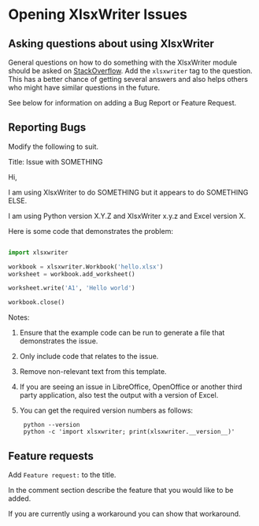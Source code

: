 # Opening XlsxWriter Issues

## Asking questions about using XlsxWriter

General questions on how to do something with the XlsxWriter module should be
asked on [StackOverflow](http://stackoverflow.com/questions/tagged/xlsxwriter).
Add the ``xlsxwriter`` tag to the question. This has a better chance of
getting several answers and also helps others who might have similar questions
in the future.


See below for information on adding a Bug Report or Feature Request.


## Reporting Bugs

Modify the following to suit.


Title: Issue with SOMETHING

Hi,

I am using XlsxWriter to do SOMETHING but it appears to do SOMETHING ELSE.

I am using Python version X.Y.Z and XlsxWriter x.y.z and Excel version X.

Here is some code that demonstrates the problem:

```python

import xlsxwriter

workbook = xlsxwriter.Workbook('hello.xlsx')
worksheet = workbook.add_worksheet()

worksheet.write('A1', 'Hello world')

workbook.close()

```

Notes:

1. Ensure that the example code can be run to generate a file that
   demonstrates the issue.
2. Only include code that relates to the issue.
3. Remove non-relevant text from this template.
4. If you are seeing an issue in LibreOffice, OpenOffice or another third
   party application, also test the output with a version of Excel.
5. You can get the required version numbers as follows:

        python --version
        python -c 'import xlsxwriter; print(xlsxwriter.__version__)'


## Feature requests

Add `Feature request:` to the title.

In the comment section describe the feature that you would like to be added.

If you are currently using a workaround you can show that workaround.
